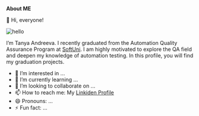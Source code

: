 ****About ME****

 👋 Hi, everyone!
 
 ![hello](https://media.tenor.com/pvFJwncehzIAAAAM/hello-there-private-from-penguins-of-madagascar.gif)
 
I’m Tanya Andreeva.
I recently graduated from the Automation Quality Assurance Program at [SoftUni](https://github.com/SoftUni).
I am highly motivated to explore the QA field and deepen my knowledge of automation testing.
In this profile, you will find my graduation projects.




- 👀 I’m interested in ...
- 🌱 I’m currently learning ...
- 💞️ I’m looking to collaborate on ...
- 📫 How to reach me: My [Linkiden Profile](https://www.linkedin.com/in/tanya-andreeva-2b6877158/)
- 😄 Pronouns: ...
- ⚡ Fun fact: ...


